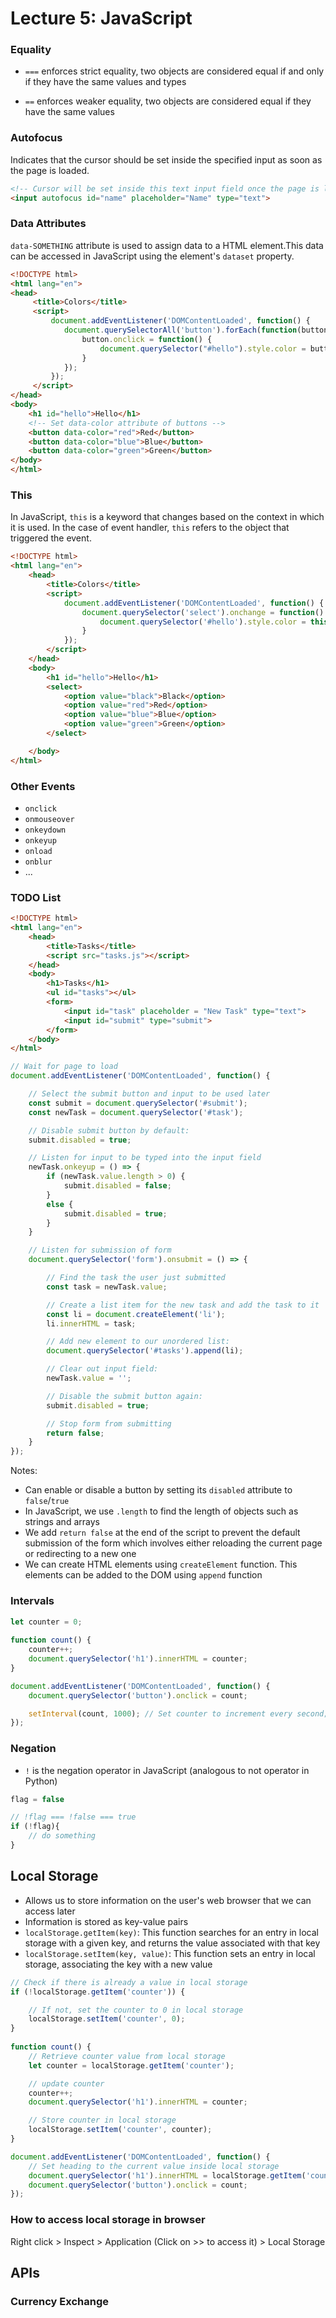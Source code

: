 # Lecture 5: JavaScript

### Equality

- ```===``` enforces strict equality, two objects are considered equal if and only if they have the same values and types

- ```==``` enforces weaker equality, two objects are considered equal if they have the same values

### Autofocus

Indicates that the cursor should be set inside the specified input as soon as the page is loaded.

```html
<!-- Cursor will be set inside this text input field once the page is loaded -->
<input autofocus id="name" placeholder="Name" type="text">
```

### Data Attributes
```data-SOMETHING``` attribute is used to assign data to a HTML element.This data can be accessed in JavaScript using the element's ```dataset``` property.

```html
<!DOCTYPE html>
<html lang="en">
<head>
     <title>Colors</title>
     <script>
         document.addEventListener('DOMContentLoaded', function() {
            document.querySelectorAll('button').forEach(function(button) {
                button.onclick = function() {
                    document.querySelector("#hello").style.color = button.dataset.color; // Access data-color attribute of buttons
                }
            });
         });
     </script>
</head>
<body>
    <h1 id="hello">Hello</h1>
    <!-- Set data-color attribute of buttons -->
    <button data-color="red">Red</button> 
    <button data-color="blue">Blue</button>
    <button data-color="green">Green</button>
</body>
</html>
```

### This
In JavaScript, ```this``` is a keyword that changes based on the context in which it is used. In the case of event handler, ```this``` refers to the object that triggered the event.

```html
<!DOCTYPE html>
<html lang="en">
    <head>
        <title>Colors</title>
        <script>
            document.addEventListener('DOMContentLoaded', function() {
                document.querySelector('select').onchange = function() {
                    document.querySelector('#hello').style.color = this.value; // this here refers to document.querySelector('select') element
                }
            });
        </script>
    </head>
    <body>
        <h1 id="hello">Hello</h1>
        <select>
            <option value="black">Black</option>
            <option value="red">Red</option>
            <option value="blue">Blue</option>
            <option value="green">Green</option>
        </select>

    </body>
</html>
```

### Other Events

- ```onclick```
- ```onmouseover```
- ```onkeydown```
- ```onkeyup```
- ```onload```
- ```onblur```
- ...

### TODO List

```html
<!DOCTYPE html>
<html lang="en">
    <head>
        <title>Tasks</title>
        <script src="tasks.js"></script>
    </head>
    <body>
        <h1>Tasks</h1>
        <ul id="tasks"></ul>
        <form>
            <input id="task" placeholder = "New Task" type="text">
            <input id="submit" type="submit">
        </form>
    </body>
</html>
```

```javascript
// Wait for page to load
document.addEventListener('DOMContentLoaded', function() {

    // Select the submit button and input to be used later
    const submit = document.querySelector('#submit');
    const newTask = document.querySelector('#task');

    // Disable submit button by default:
    submit.disabled = true;

    // Listen for input to be typed into the input field
    newTask.onkeyup = () => {
        if (newTask.value.length > 0) {
            submit.disabled = false;
        }
        else {
            submit.disabled = true;
        }
    }

    // Listen for submission of form
    document.querySelector('form').onsubmit = () => {

        // Find the task the user just submitted
        const task = newTask.value;

        // Create a list item for the new task and add the task to it
        const li = document.createElement('li');
        li.innerHTML = task;

        // Add new element to our unordered list:
        document.querySelector('#tasks').append(li);

        // Clear out input field:
        newTask.value = '';

        // Disable the submit button again:
        submit.disabled = true;

        // Stop form from submitting
        return false;
    }
});
```

Notes:
- Can enable or disable a button by setting its ```disabled``` attribute to ```false```/```true```
- In JavaScript, we use ```.length``` to find the length of objects such as strings and arrays
- We add ```return false``` at the end of the script to prevent the default submission of the form which involves either reloading the current page or redirecting to a new one
- We can create HTML elements using ```createElement``` function. This elements can be added to the DOM using ```append``` function

### Intervals

```javascript
let counter = 0;
            
function count() {
    counter++;
    document.querySelector('h1').innerHTML = counter;
}

document.addEventListener('DOMContentLoaded', function() {
    document.querySelector('button').onclick = count;

    setInterval(count, 1000); // Set counter to increment every second; setInterval function takes as arguments a function to be run and a time (in milliseconds) between function runs
});
```

### Negation
- ```!``` is the negation operator in JavaScript (analogous to not operator in Python)

```javascript
flag = false

// !flag === !false === true
if (!flag){
    // do something
}
```

## Local Storage

- Allows us to store information on the user's web browser that we can access later
- Information is stored as key-value pairs
- ```localStorage.getItem(key)```: This function searches for an entry in local storage with a given key, and returns the value associated with that key
- ```localStorage.setItem(key, value)```: This function sets an entry in local storage, associating the key with a new value

```javascript
// Check if there is already a value in local storage
if (!localStorage.getItem('counter')) {

    // If not, set the counter to 0 in local storage
    localStorage.setItem('counter', 0);
}
            
function count() {
    // Retrieve counter value from local storage
    let counter = localStorage.getItem('counter');

    // update counter
    counter++;
    document.querySelector('h1').innerHTML = counter;

    // Store counter in local storage
    localStorage.setItem('counter', counter);
}

document.addEventListener('DOMContentLoaded', function() {
    // Set heading to the current value inside local storage
    document.querySelector('h1').innerHTML = localStorage.getItem('counter');
    document.querySelector('button').onclick = count;
});
```

### How to access local storage in browser

Right click > Inspect > Application (Click on >> to access it) > Local Storage

## APIs

### Currency Exchange